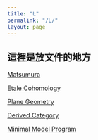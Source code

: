 ```yaml
---
title: "L"
permalink: "/L/"
layout: page
---
```


## 這裡是放文件的地方

[Matsumura][Matsumura]

[Etale Cohomology][EC]

[Plane Geometry][PG]

[Derived Category][DC]

[Minimal Model Program][MMP]


[Matsumura]: /Matsumura.pdf
[EC]: /Etale_Cohomology.pdf
[PG]: /Plane_Geometry.pdf
[DC]: /Derived_category.pdf
[MMP]: /Minimal_Model_Program.pdf
